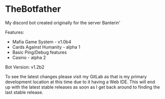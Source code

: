 # TheBotfather

My discord bot created originally for the server Banterin'

Features:
 - Mafia Game System - v1.0b4
 - Cards Against Humanity - alpha 1
 - Basic Ping/Debug features
 - Casino - alpha 2
 
 Bot Version: v1.2b2
 
 To see the latest changes please visit my GitLab as that is my primary development location at this time due to it having a Web IDE. This will end up with the latest stable releases as soon as I get back around to finding the last stable release.
